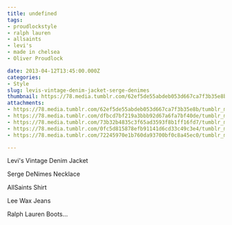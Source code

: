 ```yaml
---
title: undefined
tags:
- proudlockstyle
- ralph lauren
- allsaints
- levi's
- made in chelsea
- Oliver Proudlock

date: 2013-04-12T13:45:00.000Z
categories:
- Style
slug: levis-vintage-denim-jacket-serge-denimes
thumbnail: https://78.media.tumblr.com/62ef5de55abdeb053d667ca7f3b35e8b/tumblr_ml5a7zR5911rhrm24o1_540.jpg
attachments:
- https://78.media.tumblr.com/62ef5de55abdeb053d667ca7f3b35e8b/tumblr_ml5a7zR5911rhrm24o1_1280.jpg
- https://78.media.tumblr.com/dfbcd7bf219a3bbb92d67a6fa7bf40de/tumblr_ml5a7zR5911rhrm24o2_r1_1280.jpg
- https://78.media.tumblr.com/73b32b4835c3f65ad3593f8b1ff16fd7/tumblr_ml5a7zR5911rhrm24o4_r1_1280.jpg
- https://78.media.tumblr.com/0fc5d815878efb91141d6cd33c49c3e4/tumblr_ml5a7zR5911rhrm24o5_r1_1280.jpg
- https://78.media.tumblr.com/72245970e1b760da93700bf0c8a45ec0/tumblr_ml5a7zR5911rhrm24o3_r1_1280.jpg

---
```


Levi's Vintage Denim Jacket

  Serge DeNimes Necklace 

  AllSaints Shirt 

  Lee Wax Jeans 

  Ralph Lauren Boots...
